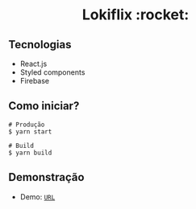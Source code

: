 <h1 align="center">Lokiflix :rocket:</h1>

## Tecnologias

  - React.js
  - Styled components
  - Firebase

## Como iniciar?


    # Produção
    $ yarn start

    # Build
    $ yarn build
    
## Demonstração
  - Demo: <a href="https://lokiflix.netlify.app/">`URL`</a>
